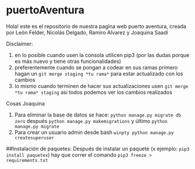 # puertoAventura

Hola! este es el repositorio de nuestra pagina web puerto aventura, creada por León Felder, Nicolás Delgado, Ramiro Alvarez y Joaquina Saadi

Disclaimer: 
1) en lo posible cuando usen la consola utilicen pip3 (por las dudas porque es más nuevo y tiene otras funcionalidades)
2) preferentemente cuando se pongan a codear en sus ramas primero hagan un `git merge staging *tu rama*` para estar actualizado con los cambios
3) lo mismo cuando terminen de hacer sus actualizaciones usen `git merge *tu rama* staging` asi todos podemos ver los cambios realizados 


Cosas Joaquina
1) Para eliminar la base de datos se hace: `python manage.py migrate db zero` después `python manage.py makemigrations` y último `python manage.py migrate`
2) Para crear un usuario admin desde bash `winpty python manage.py createsuperuser`


##Instalación de paquetes:
Después de instalar un paquete (x ejemplo: `pip3 install paquetex`) hay que correr el comando `pip3 freeze > requirements.txt`

